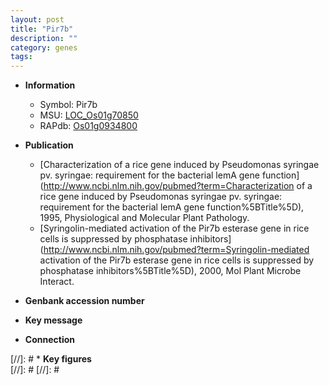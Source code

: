 ```yaml
---
layout: post
title: "Pir7b"
description: ""
category: genes
tags: 
---
```


* **Information**  
    + Symbol: Pir7b  
    + MSU: [LOC_Os01g70850](http://rice.plantbiology.msu.edu/cgi-bin/ORF_infopage.cgi?orf=LOC_Os01g70850)  
    + RAPdb: [Os01g0934800](http://rapdb.dna.affrc.go.jp/viewer/gbrowse_details/irgsp1?name=Os01g0934800)  

* **Publication**  
    + [Characterization of a rice gene induced by Pseudomonas syringae pv. syringae: requirement for the bacterial lemA gene function](http://www.ncbi.nlm.nih.gov/pubmed?term=Characterization of a rice gene induced by Pseudomonas syringae pv. syringae: requirement for the bacterial lemA gene function%5BTitle%5D), 1995, Physiological and Molecular Plant Pathology.
    + [Syringolin-mediated activation of the Pir7b esterase gene in rice cells is suppressed by phosphatase inhibitors](http://www.ncbi.nlm.nih.gov/pubmed?term=Syringolin-mediated activation of the Pir7b esterase gene in rice cells is suppressed by phosphatase inhibitors%5BTitle%5D), 2000, Mol Plant Microbe Interact.

* **Genbank accession number**  

* **Key message**  

* **Connection**  

[//]: # * **Key figures**  
[//]: # 
[//]: # 
